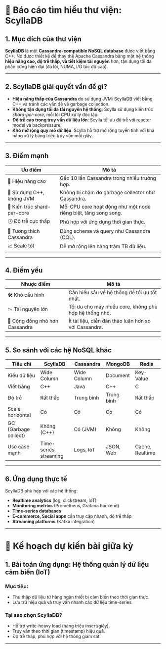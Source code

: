# 📘 Báo cáo tìm hiểu thư viện: ScyllaDB

## 1. Mục đích của thư viện

**ScyllaDB** là một **Cassandra-compatible NoSQL database** được viết bằng C++. Nó được thiết kế để thay thế Apache Cassandra bằng một hệ thống **hiệu năng cao, độ trễ thấp, và tiết kiệm tài nguyên** hơn, tận dụng tối đa phần cứng hiện đại (đa lõi, NUMA, I/O tốc độ cao).

---

## 2. ScyllaDB giải quyết vấn đề gì?

- **Hiệu năng thấp của Cassandra** do sử dụng JVM: ScyllaDB viết bằng C++ và tránh các vấn đề về garbage collection.
- **Không tận dụng tối đa tài nguyên hệ thống**: Scylla sử dụng kiến trúc *shard-per-core*, mỗi lõi CPU xử lý độc lập.
- **Độ trễ cao trong truy vấn dữ liệu lớn**: Scylla tối ưu độ trễ với reactor model và backpressure.
- **Khó mở rộng quy mô dữ liệu**: Scylla hỗ trợ mở rộng tuyến tính với khả năng xử lý hàng triệu truy vấn mỗi giây.

---

## 3. Điểm mạnh

| Ưu điểm                        | Mô tả                                                                 |
|-------------------------------|------------------------------------------------------------------------|
| 🧠 Hiệu năng cao              | Gấp 10 lần Cassandra trong nhiều trường hợp.                         |
| 💾 Sử dụng C++, không JVM     | Không bị chậm do garbage collector như Cassandra.                    |
| 🔀 Kiến trúc shard-per-core   | Mỗi CPU core hoạt động như một node riêng biệt, tăng song song.     |
| 🕓 Độ trễ cực thấp             | Phù hợp với ứng dụng thời gian thực.                                 |
| 🚀 Tương thích Cassandra      | Dùng schema và query như Cassandra (CQL).                            |
| 📈 Scale tốt                  | Dễ mở rộng lên hàng trăm TB dữ liệu.                                |

---

## 4. Điểm yếu

| Nhược điểm                     | Mô tả                                                                 |
|-------------------------------|------------------------------------------------------------------------|
| 🛠️ Khó cấu hình               | Cần hiểu sâu về hệ thống để tối ưu tốt nhất.                         |
| 📉 Tài nguyên lớn             | Tối ưu cho máy nhiều core, không phù hợp hệ thống nhỏ.               |
| 🔧 Cộng đồng nhỏ hơn Cassandra| Ít tài liệu, diễn đàn thảo luận hơn so với Cassandra.                |

---

## 5. So sánh với các hệ NoSQL khác

| Tiêu chí           | ScyllaDB       | Cassandra      | MongoDB        | Redis          |
|--------------------|----------------|----------------|----------------|----------------|
| Kiểu dữ liệu       | Wide Column     | Wide Column     | Document       | Key-Value      |
| Viết bằng          | C++            | Java           | C++            | C              |
| Độ trễ             | Rất thấp       | Trung bình      | Trung bình     | Rất thấp       |
| Scale horizontal   | Có             | Có             | Có             | Có             |
| GC (Garbage collect)| Không (C++)    | Có (JVM)        | Không          | Không          |
| Use case mạnh      | Time-series, streaming | Logs, IoT   | JSON, Web      | Cache, Realtime|

---

## 6. Ứng dụng thực tế

ScyllaDB phù hợp với các hệ thống:
- **Realtime analytics** (log, clickstream, IoT)
- **Monitoring metrics** (Prometheus, Grafana backend)
- **Time-series databases**
- **E-commerce, Social apps** cần truy cập nhanh, độ trễ thấp
- **Streaming platforms** (Kafka integration)

---

# 📝 Kế hoạch dự kiến bài giữa kỳ

## 1. Bài toán ứng dụng: **Hệ thống quản lý dữ liệu cảm biến (IoT)**

### Mục tiêu:
- Thu thập dữ liệu từ hàng ngàn thiết bị cảm biến theo thời gian thực.
- Lưu trữ hiệu quả và truy vấn nhanh các dữ liệu time-series.

### Tại sao chọn ScyllaDB?
- Hỗ trợ write-heavy load (hàng triệu insert/giây).
- Truy vấn theo thời gian (timestamp) hiệu quả.
- Độ trễ thấp, phù hợp với hệ thống giám sát.
---

